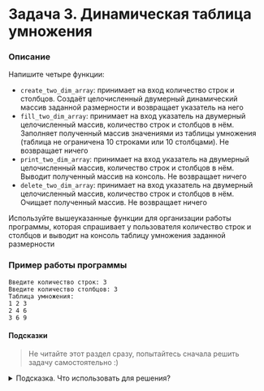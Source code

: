 # Задача 3. Динамическая таблица умножения

### Описание
Напишите четыре функции:
- `create_two_dim_array`: принимает на вход количество строк и столбцов. Создаёт целочисленный двумерный динамический массив заданной размерности и возвращает указатель на него
- `fill_two_dim_array`: принимает на вход указатель на двумерный целочисленный массив, количество строк и столбцов в нём. Заполняет полученный массив значениями из таблицы умножения (таблица не ограничена 10 строками или 10 столбцами). Не возвращает ничего
- `print_two_dim_array`: принимает на вход указатель на двумерный целочисленный массив, количество строк и столбцов в нём. Выводит полученный массив на консоль. Не возвращает ничего
- `delete_two_dim_array`: принимает на вход указатель на двумерный целочисленный массив, количество строк и столбцов в нём. Очищает полученный массив. Не возвращает ничего

Используйте вышеуказанные функции для организации работы программы, которая спрашивает у пользователя количество строк и столбцов и выводит на консоль таблицу умножения заданной размерности

### Пример работы программы
```
Введите количество строк: 3
Введите количество столбцов: 3
Таблица умножения:
1 2 3
2 4 6
3 6 9
```
#### Подсказки

> Не читайте этот раздел сразу, попытайтесь сначала решить задачу самостоятельно :)

<details>

<summary>Подсказка. Что использовать для решения?</summary>

Процесс создания двумерного динамического массива описан в лекции

Для ввода с консоли используйте `std::cin`

Сигнатура функции `create_two_dim_array`: `int** create_two_dim_array(int rows, int cols)`

Сигнатура функции `fill_two_dim_array` и остальных: `void fill_two_dim_array(int** arr, int rows, int cols)`

Для вывода на консоль используйте `std::cout`

Процесс очистки двумерного динамического массива описан в лекции

</details>